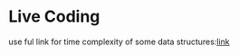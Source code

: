 # Live Coding 

use ful link for time complexity of some data structures:[link](https://www.ics.uci.edu/~pattis/ICS-33/lectures/complexitypython.txt)
